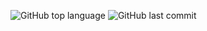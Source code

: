 ![GitHub top language](https://img.shields.io/github/languages/top/PilotSoul/mail_reader?color=%231E90FF&logo=python&logoColor=%23FFFF00)
![GitHub last commit](https://img.shields.io/github/last-commit/PilotSoul/mail_reader)

